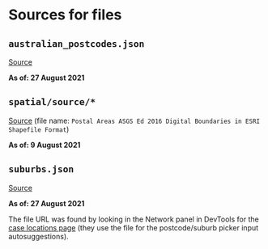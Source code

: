 # Sources for files

## `australian_postcodes.json`
[Source](https://github.com/matthewproctor/australianpostcodes/blob/master/australian_postcodes.json)

**As of: 27 August 2021**

## `spatial/source/*`
[Source](https://www.abs.gov.au/AUSSTATS/abs@.nsf/DetailsPage/1270.0.55.003July%202016?OpenDocument#:~:text=postal%20areas%20asgs%20ed%202016%20digital%20boundaries%20in%20esri%20shapefile%20format%20) (file name: `Postal Areas ASGS Ed 2016 Digital Boundaries in ESRI Shapefile Format`)

**As of: 9 August 2021**

## `suburbs.json`
[Source](https://www.nsw.gov.au/dcs_clinics_manager/suburbs)

**As of: 27 August 2021**

The file URL was found by looking in the Network panel in DevTools for the [case locations page](https://www.nsw.gov.au/covid-19/nsw-covid-19-case-locations/case-locations) (they use the file for the postcode/suburb picker input autosuggestions).